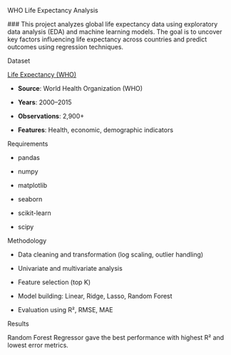 WHO Life Expectancy Analysis

### This project analyzes global life expectancy data using exploratory data analysis (EDA) and machine learning models. The goal is to uncover key factors influencing life expectancy across countries and predict outcomes using regression techniques.

Dataset

[Life Expectancy (WHO) ](https://www.kaggle.com/datasets/kumarajarshi/life-expectancy-who/data)

* **Source**: World Health Organization (WHO)
  
* **Years**: 2000–2015
  
* **Observations**: 2,900+
  
* **Features**: Health, economic, demographic indicators
  

Requirements

* pandas
  
* numpy
  
* matplotlib
  
* seaborn
  
* scikit-learn
  
* scipy
  

Methodology

* Data cleaning and transformation (log scaling, outlier handling)
  
* Univariate and multivariate analysis
  
* Feature selection (top K)
  
* Model building: Linear, Ridge, Lasso, Random Forest
  
* Evaluation using R², RMSE, MAE
  

Results

Random Forest Regressor gave the best performance with highest R² and lowest error metrics.
